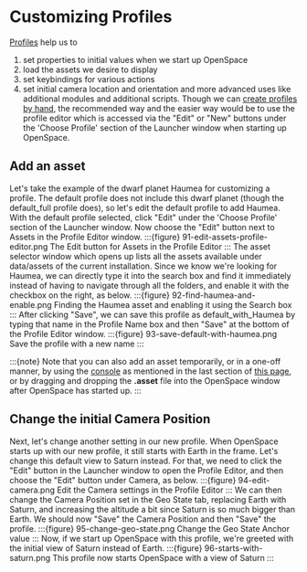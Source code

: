 # Customizing Profiles
[Profiles](/getting-started/profiles/index) help us to 
1. set properties to initial values when we start up OpenSpace
2. load the assets we desire to display
3. set keybindings for various actions
4. set initial camera location and orientation
and more advanced uses like additional modules and additional scripts. Though we can [create profiles by hand](/content/profiles), the recommended way and the easier way would be to use the profile editor which is accessed via the "Edit" or "New" buttons under the 'Choose Profile' section of the Launcher window when starting up OpenSpace.

## Add an asset
Let's take the example of the dwarf planet Haumea for customizing a profile. The default profile does not include this dwarf planet (though the default_full profile does), so let's edit the default profile to add Haumea. With the default profile selected, click "Edit" under the 'Choose Profile' section of the Launcher window. Now choose the "Edit" button next to Assets in the Profile Editor window.
:::{figure} 91-edit-assets-profile-editor.png 
The Edit button for Assets in the Profile Editor
:::
The asset selector window which opens up lists all the assets available under data/assets of the current installation. Since we know we're looking for Haumea, we can directly type it into the search box and find it immediately instead of having to navigate through all the folders, and enable it with the checkbox on the right, as below.
:::{figure} 92-find-haumea-and-enable.png 
Finding the Haumea asset and enabling it using the Search box
:::
After clicking "Save", we can save this profile as default_with_Haumea by typing that name in the Profile Name box and then "Save" at the bottom of the Profile Editor window.
:::{figure} 93-save-default-with-haumea.png 
Save the profile with a new name
:::

:::{note}
Note that you can also add an asset temporarily, or in a one-off manner, by using the [console](/using-openspace/scripting/console/index) as mentioned in the last section of [this page](/content/ephemeris/kepler), or by dragging and dropping the **.asset** file into the OpenSpace window after OpenSpace has started up.
:::

## Change the initial Camera Position
Next, let's change another setting in our new profile. When OpenSpace starts up with our new profile, it still starts with Earth in the frame. Let's change this default view to Saturn instead. For that, we need to click the "Edit" button in the Launcher window to open the Profile Editor, and then choose the "Edit" button under Camera, as below.
:::{figure} 94-edit-camera.png 
Edit the Camera settings in the Profile Editor
:::
We can then change the Camera Position set in the Geo State tab, replacing Earth with Saturn, and increasing the altitude a bit since Saturn is so much bigger than Earth. We should now "Save" the Camera Position and then "Save" the profile. 
:::{figure} 95-change-geo-state.png 
Change the Geo State Anchor value 
:::
Now, if we start up OpenSpace with this profile, we're greeted with the initial view of Saturn instead of Earth.
:::{figure} 96-starts-with-saturn.png 
This profile now starts OpenSpace with a view of Saturn
:::



